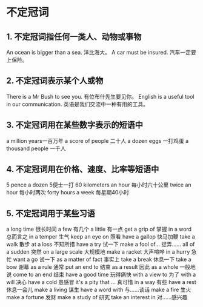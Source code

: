 # 不定冠词

## 1. 不定冠词指任何一类人、动物或事物

An ocean is bigger than a sea. 洋比海大。
A car must be insured. 汽车一定要上保险。



## 2. 不定冠词表示某个人或物

There is a Mr Bush to see you. 有位布什先生要见你。 
English is a useful tool in our communication. 
英语是我们交流中一种有用的工具。



## 3. 不定冠词用在某些数字表示的短语中

a million years一百万年      a score of people 二十人 
a dozen eggs 一打鸡蛋        a thousand people 一千人 



## 4. 不定冠词用在价格、速度、比率等短语中

5 pence a dozen 5便士一打          60 kilometers an hour 每小时六十公里 
twice an hour 每小时两次             forty hours a week 每星期40小时



## 5. 不定冠词用于某些习语

a long time 很长时间             a few 有几个 
a little 有一点                          get a grip of 掌握 
in a word 总而言之                in a temper 生气 
keep an eye on 照看              have a gallop 快马加鞭 
take a walk 散步                     at a loss 不知所措 
have a try 试一下                    make a fool of… 捉弄…… 
all of a sudden 突然               on a large scale 大规模地 
make a racket 大声喧哗         in a hurry 急忙 
want a go 试一下                    as a matter of fact 事实上 
take a break 休息一下            take a bow 谢幕 
as a rule 通常                          put an end to 结束 
as a result 因此                       as a whole 一般地说 
come to an end 结束              have a good time 玩得痛快 
with a view to 为了                 with a will 决心 
have a cold 患感冒                 it's a pity that ... 真可惜 
in a way 有些                           have a rest 休息一会儿 
make a living 谋生                  have a word with 与……谈话 
make a fire 生火                     make a fortune 发财 
make a study of 研究             take an interest in 对……感兴趣 